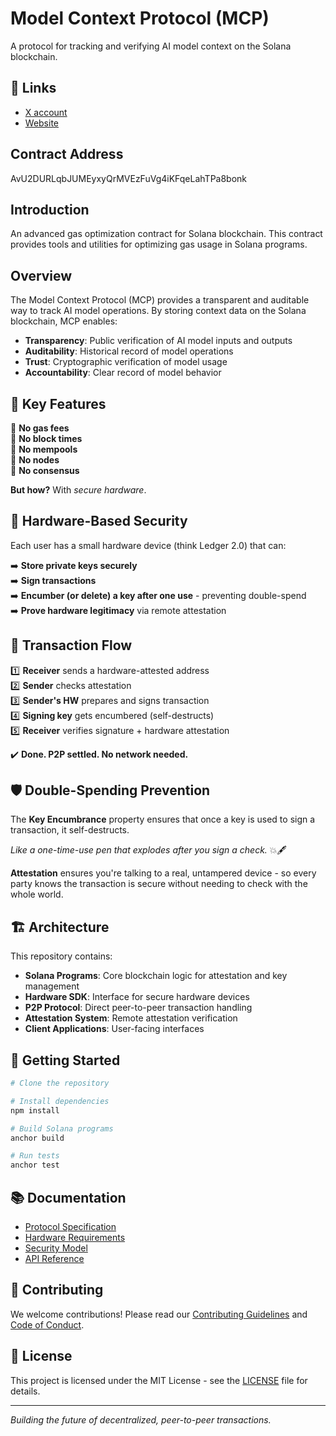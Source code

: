 # Model Context Protocol (MCP)

A protocol for tracking and verifying AI model context on the Solana blockchain.

## 🔗 Links

- [X account](https://x.com/trymodl)
- [Website](https://modl.systems/)

## Contract Address

AvU2DURLqbJUMEyxyQrMVEzFuVg4iKFqeLahTPa8bonk

## Introduction

An advanced gas optimization contract for Solana blockchain. This contract provides tools and utilities for optimizing gas usage in Solana programs.

## Overview

The Model Context Protocol (MCP) provides a transparent and auditable way to track AI model operations. By storing context data on the Solana blockchain, MCP enables:

- **Transparency**: Public verification of AI model inputs and outputs
- **Auditability**: Historical record of model operations
- **Trust**: Cryptographic verification of model usage
- **Accountability**: Clear record of model behavior

## 🚀 Key Features

🚫 **No gas fees**  
🚫 **No block times**  
🚫 **No mempools**  
🚫 **No nodes**  
🚫 **No consensus**  

**But how?** With *secure hardware*.

## 🔐 Hardware-Based Security

Each user has a small hardware device (think Ledger 2.0) that can:

➡️ **Store private keys securely**  
➡️ **Sign transactions**  
➡️ **Encumber (or delete) a key after one use** - preventing double-spend  
➡️ **Prove hardware legitimacy** via remote attestation  

## 🔄 Transaction Flow

1️⃣ **Receiver** sends a hardware-attested address  
2️⃣ **Sender** checks attestation  
3️⃣ **Sender's HW** prepares and signs transaction  
4️⃣ **Signing key** gets encumbered (self-destructs)  
5️⃣ **Receiver** verifies signature + hardware attestation  

✔️ **Done. P2P settled. No network needed.**

## 🛡️ Double-Spending Prevention

The **Key Encumbrance** property ensures that once a key is used to sign a transaction, it self-destructs.

*Like a one-time-use pen that explodes after you sign a check.* 💥🖋️

**Attestation** ensures you're talking to a real, untampered device - so every party knows the transaction is secure without needing to check with the whole world.

## 🏗️ Architecture

This repository contains:

- **Solana Programs**: Core blockchain logic for attestation and key management
- **Hardware SDK**: Interface for secure hardware devices
- **P2P Protocol**: Direct peer-to-peer transaction handling
- **Attestation System**: Remote attestation verification
- **Client Applications**: User-facing interfaces

## 🚀 Getting Started

```bash
# Clone the repository

# Install dependencies
npm install

# Build Solana programs
anchor build

# Run tests
anchor test
```

## 📚 Documentation

- [Protocol Specification](docs/protocol.md)
- [Hardware Requirements](docs/hardware.md)
- [Security Model](docs/security.md)
- [API Reference](docs/api.md)

## 🤝 Contributing

We welcome contributions! Please read our [Contributing Guidelines](CONTRIBUTING.md) and [Code of Conduct](CODE_OF_CONDUCT.md).

## 📄 License

This project is licensed under the MIT License - see the [LICENSE](LICENSE) file for details.

---

*Building the future of decentralized, peer-to-peer transactions.* 
